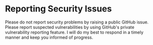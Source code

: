# Reporting Security Issues

Please do not report security problems by raising a public GitHub issue.
Please report suspected vulnerabilities by using GitHub's private vulnerability reporting feature.
I will do my best to respond in a timely manner and keep you informed of progress.